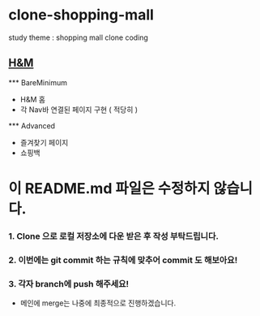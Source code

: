 # clone-shopping-mall
study theme : shopping mall clone coding

## [H&M](https://www2.hm.com/ko_kr/index.html) 
*** BareMinimum
  * H&M 홈
  * 각 Nav바 연결된 페이지 구현 ( 적당히 )

*** Advanced
  * 즐겨찾기 페이지
  * 쇼핑백

# 이 README.md 파일은 수정하지 않습니다. 

### 1. Clone 으로 로컬 저장소에 다운 받은 후 작성 부탁드립니다. 
### 2. 이번에는 git commit 하는 규칙에 맞추어 commit 도 해보아요!
### 3. 각자 branch에 push 해주세요! 
  * 메인에 merge는 나중에 최종적으로 진행하겠습니다.


